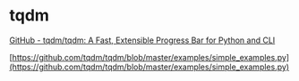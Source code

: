# tqdm

[GitHub - tqdm/tqdm: A Fast, Extensible Progress Bar for Python and CLI](https://github.com/tqdm/tqdm)

[https://github.com/tqdm/tqdm/blob/master/examples/simple_examples.py](https://github.com/tqdm/tqdm/blob/master/examples/simple_examples.py)


